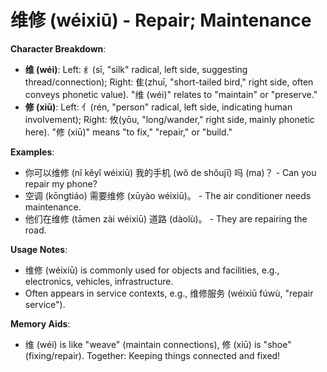 # **维修 (wéixiū) - Repair; Maintenance**

**Character Breakdown**:  
- **维 (wéi)**: Left: 纟(sī, "silk" radical, left side, suggesting thread/connection); Right: 隹(zhuī, "short-tailed bird," right side, often conveys phonetic value). "维 (wéi)" relates to "maintain" or "preserve."  
- **修 (xiū)**: Left: 亻(rén, "person" radical, left side, indicating human involvement); Right: 攸(yōu, "long/wander," right side, mainly phonetic here). "修 (xiū)" means "to fix," "repair," or "build."

**Examples**:  
- 你可以维修 (nǐ kěyǐ wéixiū) 我的手机 (wǒ de shǒujī) 吗 (ma)？ - Can you repair my phone?  
- 空调 (kōngtiáo) 需要维修 (xūyào wéixiū)。 - The air conditioner needs maintenance.  
- 他们在维修 (tāmen zài wéixiū) 道路 (dàolù)。 - They are repairing the road.

**Usage Notes**:  
- 维修 (wéixiū) is commonly used for objects and facilities, e.g., electronics, vehicles, infrastructure.  
- Often appears in service contexts, e.g., 维修服务 (wéixiū fúwù, "repair service").

**Memory Aids**:  
- 维 (wéi) is like "weave" (maintain connections), 修 (xiū) is "shoe" (fixing/repair). Together: Keeping things connected and fixed!